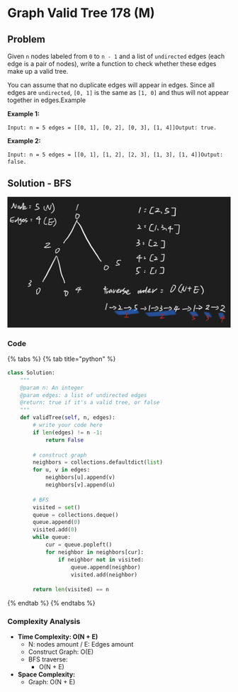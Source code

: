# Graph Valid Tree 178 \(M\)

## Problem

Given `n` nodes labeled from `0` to `n - 1` and a list of `undirected` edges \(each edge is a pair of nodes\), write a function to check whether these edges make up a valid tree.

You can assume that no duplicate edges will appear in edges. Since all edges are `undirected`, `[0, 1]` is the same as `[1, 0]` and thus will not appear together in edges.Example

**Example 1:**

```text
Input: n = 5 edges = [[0, 1], [0, 2], [0, 3], [1, 4]]Output: true.
```

**Example 2:**

```text
Input: n = 5 edges = [[0, 1], [1, 2], [2, 3], [1, 3], [1, 4]]Output: false.
```

## Solution - BFS

![](../../.gitbook/assets/screen-shot-2021-06-09-at-11.08.20-am.png)

### Code

{% tabs %}
{% tab title="python" %}
```python
class Solution:
    """
    @param n: An integer
    @param edges: a list of undirected edges
    @return: true if it's a valid tree, or false
    """
    def validTree(self, n, edges):
        # write your code here
        if len(edges) != n -1:
            return False

        # construct graph
        neighbors = collections.defaultdict(list)
        for u, v in edges:
            neighbors[u].append(v)
            neighbors[v].append(u)
        
        # BFS
        visited = set()
        queue = collections.deque()
        queue.append(0)
        visited.add(0)
        while queue:
            cur = queue.popleft()
            for neighbor in neighbors[cur]:
                if neighbor not in visited:
                    queue.append(neighbor)
                    visited.add(neighbor)
        
        return len(visited) == n
```
{% endtab %}
{% endtabs %}

### Complexity Analysis

* **Time Complexity: O\(N + E\)**
  * N: nodes amount / E: Edges amount
  * Construct Graph: O\(E\)
  * BFS traverse:
    * O\(N + E\)
* **Space Complexity:** 
  * Graph: O\(N + E\)

